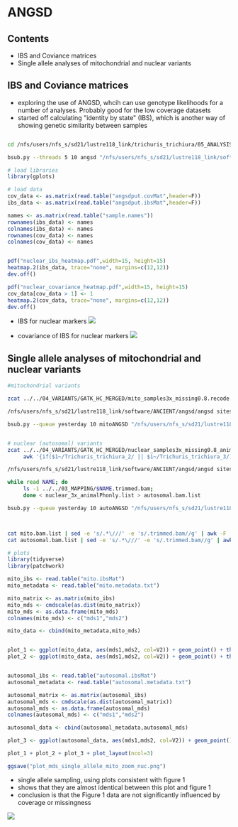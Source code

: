 # ANGSD


## Contents
- IBS and Coviance matrices
- Single allele analyses of mitochondrial and nuclear variants


## IBS and Coviance matrices
- exploring the use of ANGSD, whcih can use genotype likelihoods for a number of analyses. Probably good for the low coverage datasets
- started off calculating "identity by state" (IBS), which is another way of showing genetic similarity between samples

```bash

cd /nfs/users/nfs_s/sd21/lustre118_link/trichuris_trichiura/05_ANALYSIS/ANGSD

bsub.py --threads 5 10 angsd "/nfs/users/nfs_s/sd21/lustre118_link/software/ANCIENT/angsd/angsd -bam bam.list -minMapQ 30 -minQ 20 -GL 2 -doMajorMinor 1 -doMaf 1 -SNP_pval 2e-6 -doIBS 1 -doCounts 1 -doCov 1 -makeMatrix 1 -minMaf 0.05 -P 5"

```

```R
# load libraries
library(gplots)

# load data
cov_data <- as.matrix(read.table("angsdput.covMat",header=F))
ibs_data <- as.matrix(read.table("angsdput.ibsMat",header=F))

names <- as.matrix(read.table("sample.names"))
rownames(ibs_data) <- names
colnames(ibs_data) <- names
rownames(cov_data) <- names
colnames(cov_data) <- names


pdf("nuclear_ibs_heatmap.pdf",width=15, height=15)
heatmap.2(ibs_data, trace="none", margins=c(12,12))
dev.off()

pdf("nuclear_covariance_heatmap.pdf",width=15, height=15)
cov_data[cov_data > 1] <- 1
heatmap.2(cov_data, trace="none", margins=c(12,12))
dev.off()

```
- IBS for nuclear markers
![](../04_analysis/angsd/nuclear_ibs_heatmap.png)

- covariance of IBS for nuclear markers
![](../04_analysis/angsd/nuclear_covariance_heatmap.png)



## Single allele analyses of mitochondrial and nuclear variants
```bash
#mitochondrial variants

zcat ../../04_VARIANTS/GATK_HC_MERGED/mito_samples3x_missing0.8.recode.vcf.gz | cut -f1,2 | grep -v "#" > mito_variable_positions.txt

/nfs/users/nfs_s/sd21/lustre118_link/software/ANCIENT/angsd/angsd sites index mito_variable_positions.txt

bsub.py --queue yesterday 10 mitoANGSD "/nfs/users/nfs_s/sd21/lustre118_link/software/ANCIENT/angsd/angsd -bam mito.bam.list -minMapQ 30 -minQ 20 -GL 2 -doMajorMinor 1 -doMaf 1 -SNP_pval 2e-6 -doIBS 1 -doCounts 1 -doCov 1 -makeMatrix 1 -minMaf 0.05 -P 5 -out mito -sites mito_variable_positions.txt"


# nuclear (autosomal) variants
zcat ../../04_VARIANTS/GATK_HC_MERGED/nuclear_samples3x_missing0.8_animalPhonly.recode.vcf.gz |\
     awk '{if($1~/Trichuris_trichiura_2/ || $1~/Trichuris_trichiura_3/) print $1,$2}' OFS="\t" > autosomal_variable_positions.txt

/nfs/users/nfs_s/sd21/lustre118_link/software/ANCIENT/angsd/angsd sites index autosomal_variable_positions.txt

while read NAME; do
     ls -1 ../../03_MAPPING/$NAME.trimmed.bam;
     done < nuclear_3x_animalPhonly.list > autosomal.bam.list

bsub.py --queue yesterday 10 autoANGSD "/nfs/users/nfs_s/sd21/lustre118_link/software/ANCIENT/angsd/angsd -bam autosomal.bam.list -minMapQ 30 -minQ 20 -GL 2 -doMajorMinor 1 -doMaf 1 -SNP_pval 2e-6 -doIBS 1 -doCounts 1 -doCov 1 -makeMatrix 1 -minMaf 0.05 -P 5 -out autosomal -sites autosomal_variable_positions.txt"



cat mito.bam.list | sed -e 's/.*\///' -e 's/.trimmed.bam//g' | awk -F '[_]' '{print $0,$2,$3}' OFS="\t" > mito.metadata.txt
cat autosomal.bam.list | sed -e 's/.*\///' -e 's/.trimmed.bam//g' | awk -F '[_]' '{print $0,$2,$3}' OFS="\t" > autosomal.metadata.txt
```
```R
# plots
library(tidyverse)
library(patchwork)

mito_ibs <- read.table("mito.ibsMat")
mito_metadata <- read.table("mito.metadata.txt")

mito_matrix <- as.matrix(mito_ibs)
mito_mds <- cmdscale(as.dist(mito_matrix))
mito_mds <- as.data.frame(mito_mds)
colnames(mito_mds) <- c("mds1","mds2")

mito_data <- cbind(mito_metadata,mito_mds)


plot_1 <- ggplot(mito_data, aes(mds1,mds2, col=V2)) + geom_point() + theme_bw() + labs(title="mDNA variants")
plot_2 <- ggplot(mito_data, aes(mds1,mds2, col=V2)) + geom_point() + theme_bw() + xlim(-0.25,-0.15) + ylim(-0.05,0.05) + labs(title="zoom of mDNA variants")


autosomal_ibs <- read.table("autosomal.ibsMat")
autosomal_metadata <- read.table("autosomal.metadata.txt")

autosomal_matrix <- as.matrix(autosomal_ibs)
autosomal_mds <- cmdscale(as.dist(autosomal_matrix))
autosomal_mds <- as.data.frame(autosomal_mds)
colnames(autosomal_mds) <- c("mds1","mds2")

autosomal_data <- cbind(autosomal_metadata,autosomal_mds)

plot_3 <- ggplot(autosomal_data, aes(mds1,mds2, col=V2)) + geom_point() + theme_bw() + labs(title="autosomal variants")

plot_1 + plot_2 + plot_3 + plot_layout(ncol=3)

ggsave("plot_mds_single_allele_mito_zoom_nuc.png")
```
- single allele sampling, using plots consistent with figure 1
- shows that they are almost identical between this plot and figure 1
- conclusion is that the Figure 1 data are not significantly influenced by coverage or missingness

![](../04_analysis/angsd/plot_mds_single_allele_mito_zoom_nuc.png)
